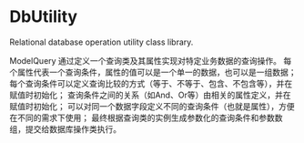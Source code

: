 # DbUtility
Relational database operation utility class library.

ModelQuery
通过定义一个查询类及其属性实现对特定业务数据的查询操作。
每个属性代表一个查询条件，属性的值可以是一个单一的数据，也可以是一组数据；
每个查询条件可以定义查询比较的方式（等于、不等于、包含、不包含等），并在赋值时初始化；
查询条件之间的关系（如And、Or等）由相关的属性定义，并在赋值时初始化；
可以对同一个数据字段定义不同的查询条件（也就是属性），方便在不同的需求下使用；
最终根据查询类的实例生成参数化的查询条件和参数数组，提交给数据库操作类执行。
